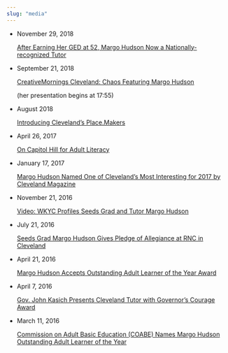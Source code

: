 ```yaml
---
slug: "media"
---
```


- November 29, 2018

  [After Earning Her GED at 52, Margo Hudson Now a Nationally-recognized Tutor](https://www.cleveland.com/expo/life-and-culture/erry-2018/11/75c62336d19751/after-earning-her-ged-at-52-ma.html)

- September 21, 2018

  [CreativeMornings Cleveland: Chaos Featuring Margo Hudson ](https://www.thefrontporchpeople.com/wake-up-call/chaos-ft-margo-hudson)

  (her presentation begins at 17:55)

- August 2018

  [Introducing Cleveland’s Place.Makers](https://www.clevelandfoundation.org/2018/07/meet-place-maker-margo-hudson/)

- April 26, 2017

  [On Capitol Hill for Adult Literacy](https://www.seedsofliteracy.org/on-capitol-hill-for-adult-literacy/)

- January 17, 2017

  [Margo Hudson Named One of Cleveland’s Most Interesting for 2017 by Cleveland Magazine](https://www.seedsofliteracy.org/seeds-ged-grad-one-of-clevelands-most-interesting/)

- November 21, 2016

  [Video: WKYC Profiles Seeds Grad and Tutor Margo Hudson](https://www.seedsofliteracy.org/seeds-ged-grad-tutor-margo-on-wkyc-video/)

- July 21, 2016

  [Seeds Grad Margo Hudson Gives Pledge of Allegiance at RNC in Cleveland](https://www.seedsofliteracy.org/ged-grad-margo-hudson-pledge-of-allegiance-rnc/)

- April 21, 2016

  [Margo Hudson Accepts Outstanding Adult Learner of the Year Award](https://www.seedsofliteracy.org/margo-hudson-courage/)

- April 7, 2016

  [Gov. John Kasich Presents Cleveland Tutor with Governor’s Courage Award](https://www.cleveland.com/open/2016/04/gov_john_kasich_presents_cleve.html)

- March 11, 2016

  [Commission on Adult Basic Education (COABE) Names Margo Hudson Outstanding Adult Learner of the Year](https://www.seedsofliteracy.org/seeds-grad-margo-wins-national-award/)
